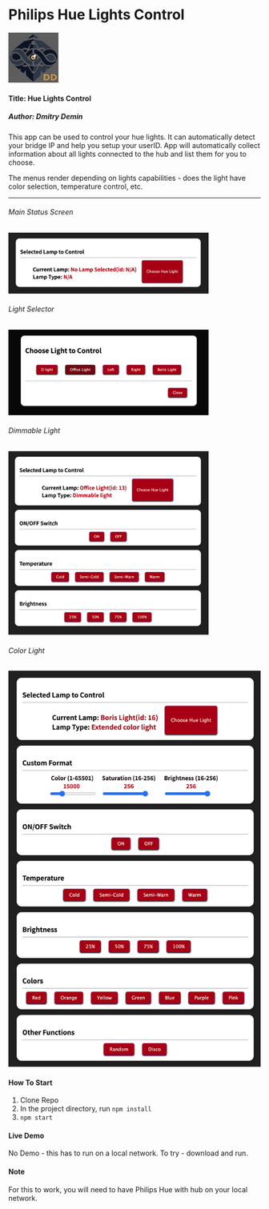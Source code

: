 # Philips Hue Lights Control

<img src="./public/favicon.jpg" width="100" height="100">

#### Title: Hue Lights Control

##### Author: Dmitry Demin

This app can be used to control your hue lights. It can automatically detect your bridge IP and help you setup your userID. App will automatically collect information about all lights connected to the hub and list them for you to choose.

The menus render depending on lights capabilities - does the light have color selection, temperature control, etc.

---

###### Main Status Screen

<img src="./public/Screenshots/Main.png" width="400">

###### Light Selector

<img src="./public/Screenshots/Selector.png" width="400">

###### Dimmable Light

<img src="./public/Screenshots/DimmableLight.png" width="400">

###### Color Light

<img src="./public/Screenshots/ColorLight.png" hight= "800">

#### How To Start

1. Clone Repo
2. In the project directory, run `npm install`
3. `npm start`

#### Live Demo

No Demo - this has to run on a local network. To try - download and run.

#### Note

For this to work, you will need to have Philips Hue with hub on your local network.
